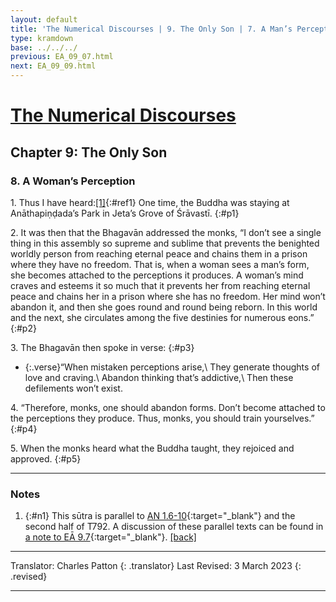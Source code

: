 ```yaml
---
layout: default
title: 'The Numerical Discourses | 9. The Only Son | 7. A Man’s Perception'
type: kramdown
base: ../../../
previous: EA_09_07.html
next: EA_09_09.html
---
```


# [The Numerical Discourses](../index.html)
## Chapter 9: The Only Son
### 8. A Woman’s Perception

1\. Thus I have heard:[\[1\]](#n1){:#ref1} One time, the Buddha was staying at Anāthapiṇḍada’s Park in Jeta’s Grove of Śrāvastī.
{:#p1}

2\. It was then that the Bhagavān addressed the monks, “I don’t see a single thing in this assembly so supreme and sublime that prevents the benighted worldly person from reaching eternal peace and chains them in a prison where they have no freedom. That is, when a woman sees a man’s form, she becomes attached to the perceptions it produces. A woman’s mind craves and esteems it so much that it prevents her from reaching eternal peace and chains her in a prison where she has no freedom. Her mind won’t abandon it, and then she goes round and round being reborn. In this world and the next, she circulates among the five destinies for numerous eons.”
{:#p2}

3\. The Bhagavān then spoke in verse:
{:#p3}

* {:.verse}“When mistaken perceptions arise,\\
They generate thoughts of love and craving.\\
Abandon thinking that’s addictive,\\
Then these defilements won’t exist.

4\. “Therefore, monks, one should abandon forms. Don’t become attached to the perceptions they produce. Thus, monks, you should train yourselves.”
{:#p4}

5\. When the monks heard what the Buddha taught, they rejoiced and approved.
{:#p5}

---

### Notes

1. {:#n1} This sūtra is parallel to [AN 1.6-10](https://www.suttacentral.net/an1.1-10/en/sujato){:target="_blank"} and the second half of T792. A discussion of these parallel texts can be found in [a note to EĀ 9.7](EA_09_07.html#n1){:target="_blank"}. [\[back\]](#ref1)

---

Translator: Charles Patton
{: .translator}
Last Revised: 3 March 2023
{: .revised}

---